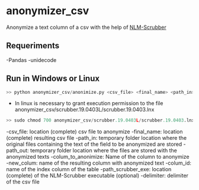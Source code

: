 # anonymizer_csv
Anonymize a text column of a csv with the help of [NLM-Scrubber](https://scrubber.nlm.nih.gov/)


## Requeriments
-Pandas
-unidecode

## Run in Windows or Linux

 
```python
>> python anonymizer_csv/anonimize.py <csv_file> <final_name> <path_in> <path_out> <colum_to_anonimize> <new_colum> <colum_id> <path_scrubber_exe> <delimiter>

```

* In linux is necessary to grant execution permission to the file anonymizer_csv/scrubber.19.0403L/scrubber.19.0403.lnx
 
```python
>> sudo chmod 700 anonymizer_csv/scrubber.19.0403L/scrubber.19.0403.lnx

```



-csv_file: location (complete) csv file to anonymize
-final_name: location (complete) resulting csv file
-path_in: temporary folder location where the original files containing the text of the field to be anonymized are stored
-path_out: temporary folder location where the files are stored with the anonymized texts
-colum_to_anonimize: Name of the column to anonymize
-new_colum: name of the resulting column with anonymized text
-colum_id: name of the index column of the table
-path_scrubber_exe: location (complete) of the NLM-Scrubber executable (optional)
-delimiter: delimiter of the csv file
